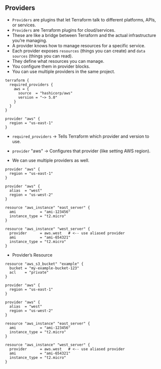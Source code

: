 ## Providers
- `Providers` are plugins that let Terraform talk to different platforms, APIs, or services.
- `Providers` are Terraform plugins for cloud/services.
- These are like a bridge between Terraform and the actual infrastructure you’re managing.
- A provider knows how to manage resources for a specific service.
- Each provider exposes `resources` (things you can create) and `data sources` (things you can read).
- They define what resources you can manage.
- You configure them in provider blocks.
- You can use multiple providers in the same project.

```hcl
terraform {
  required_providers {
    aws = {
      source  = "hashicorp/aws"
      version = "~> 5.0"
    }
  }
}

provider "aws" {
  region = "us-east-1"
}
```

- `required_providers` → Tells Terraform which provider and version to use.
- `provider` "aws" → Configures that provider (like setting AWS region).

- We can use multiple providers as well.
```hcl
provider "aws" {
  region = "us-east-1"
}

provider "aws" {
  alias  = "west"
  region = "us-west-2"
}

resource "aws_instance" "east_server" {
  ami           = "ami-123456"
  instance_type = "t2.micro"
}

resource "aws_instance" "west_server" {
  provider      = aws.west   # <-- use aliased provider
  ami           = "ami-654321"
  instance_type = "t2.micro"
}
```

- Provider’s Resource
```hcl
resource "aws_s3_bucket" "example" {
  bucket = "my-example-bucket-123"
  acl    = "private"
}
```

```hcl
provider "aws" {
  region = "us-east-1"
}

provider "aws" {
  alias  = "west"
  region = "us-west-2"
}

resource "aws_instance" "east_server" {
  ami           = "ami-123456"
  instance_type = "t2.micro"
}

resource "aws_instance" "west_server" {
  provider      = aws.west   # <-- use aliased provider
  ami           = "ami-654321"
  instance_type = "t2.micro"
}
```
